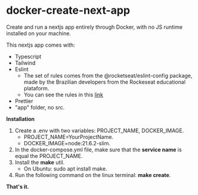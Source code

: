 # docker-create-next-app

Create and run a nextjs app entirely through Docker, with no JS runtime installed on your machine.

This nextjs app comes with:
* Typescript
* Tailwind
* Eslint
  - The set of rules comes from the @rocketseat/eslint-config package, made by the Brazilian developers from the Rockeseat educational plataform.
  - You can see the rules in this [link](https://github.com/Rocketseat/eslint-config-rocketseat/blob/main/next.js)
* Prettier
* "app" folder, no src.

**Installation**

1. Create a .env with two variables: PROJECT_NAME, DOCKER_IMAGE.
   - PROJECT_NAME=YourProjectName.
   - DOCKER_IMAGE=node:21.6.2-slim.
2. In the docker-compose.yml file, make sure that the **service name** is equal the PROJECT_NAME.
3. Install the **make** util.
   - On Ubuntu: sudo apt install make.
4. Run the following command on the linux terminal: **make create**.

**That's it.**
